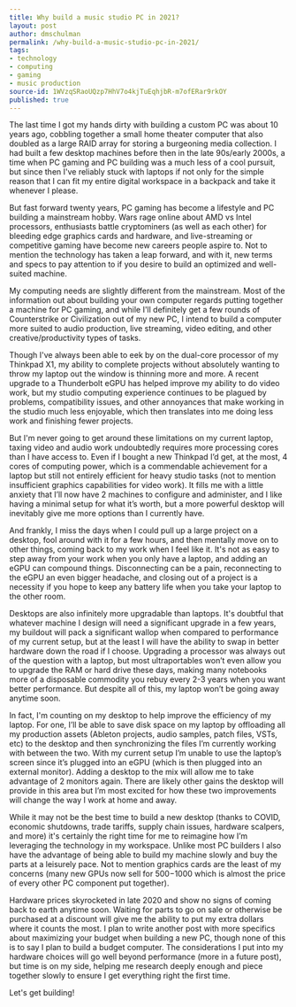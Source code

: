 ```yaml
---
title: Why build a music studio PC in 2021?
layout: post
author: dmschulman
permalink: /why-build-a-music-studio-pc-in-2021/
tags:
- technology
- computing
- gaming
- music production
source-id: 1WVzqSRaoUQzp7HhV7o4kjTuEqhjbR-m7ofERar9rkOY
published: true
---
```

The last time I got my hands dirty with building a custom PC was about 10 years ago, cobbling together a small home theater computer that also doubled as a large RAID array for storing a burgeoning media collection. I had built a few desktop machines before then in the late 90s/early 2000s, a time when PC gaming and PC building was a much less of a cool pursuit, but since then I've reliably stuck with laptops if not only for the simple reason that I can fit my entire digital workspace in a backpack and take it whenever I please.

But fast forward twenty years, PC gaming has become a lifestyle and PC building a mainstream hobby. Wars rage online about AMD vs Intel processors, enthusiasts battle cryptominers (as well as each other) for bleeding edge graphics cards and hardware, and live-streaming or competitive gaming have become new careers people aspire to. Not to mention the technology has taken a leap forward, and with it, new terms and specs to pay attention to if you desire to build an optimized and well-suited machine.

My computing needs are slightly different from the mainstream. Most of the information out about building your own computer regards putting together a machine for PC gaming, and while I'll definitely get a few rounds of Counterstrike or Civilization out of my new PC, I intend to build a computer more suited to audio production, live streaming, video editing, and other creative/productivity types of tasks.

Though I've always been able to eek by on the dual-core processor of my Thinkpad X1, my ability to complete projects without absolutely wanting to throw my laptop out the window is thinning more and more. A recent upgrade to a Thunderbolt eGPU has helped improve my ability to do video work, but my studio computing experience continues to be plagued by problems, compatibility issues, and other annoyances that make working in the studio much less enjoyable, which then translates into me doing less work and finishing fewer projects.

But I'm never going to get around these limitations on my current laptop, taxing video and audio work undoubtedly requires more processing cores than I have access to. Even if I bought a new Thinkpad I’d get, at the most, 4 cores of computing power, which is a commendable achievement for a laptop but still not entirely efficient for heavy studio tasks (not to mention insufficient graphics capabilities for video work). It fills me with a little anxiety that I’ll now have 2 machines to configure and administer, and I like having a minimal setup for what it’s worth, but a more powerful desktop will inevitably give me more options than I currently have.

And frankly, I miss the days when I could pull up a large project on a desktop, fool around with it for a few hours, and then mentally move on to other things, coming back to my work when I feel like it. It's not as easy to step away from your work when you only have a laptop, and adding an eGPU can compound things. Disconnecting can be a pain, reconnecting to the eGPU an even bigger headache, and closing out of a project is a necessity if you hope to keep any battery life when you take your laptop to the other room.

Desktops are also infinitely more upgradable than laptops. It's doubtful that whatever machine I design will need a significant upgrade in a few years, my buildout will pack a significant wallop when compared to performance of my current setup, but at the least I will have the ability to swap in better hardware down the road if I choose. Upgrading a processor was always out of the question with a laptop, but most ultraportables won’t even allow you to upgrade the RAM or hard drive these days, making many notebooks more of a disposable commodity you rebuy every 2-3 years when you want better performance. But despite all of this, my laptop won’t be going away anytime soon. 

In fact, I'm counting on my desktop to help improve the efficiency of my laptop. For one, I’ll be able to save disk space on my laptop by offloading all my production assets (Ableton projects, audio samples, patch files, VSTs, etc) to the desktop and then synchronizing the files I’m currently working with between the two. With my current setup I’m unable to use the laptop’s screen since it’s plugged into an eGPU (which is then plugged into an external monitor). Adding a desktop to the mix will allow me to take advantage of 2 monitors again. There are likely other gains the desktop will provide in this area but I’m most excited for how these two improvements will change the way I work at home and away.

While it may not be the best time to build a new desktop (thanks to COVID, economic shutdowns, trade tariffs, supply chain issues, hardware scalpers, and more) it's certainly the right time for me to reimagine how I’m leveraging the technology in my workspace. Unlike most PC builders I also have the advantage of being able to build my machine slowly and buy the parts at a leisurely pace. Not to mention graphics cards are the least of my concerns (many new GPUs now sell for $500-$1000 which is almost the price of every other PC component put together).

Hardware prices skyrocketed in late 2020 and show no signs of coming back to earth anytime soon. Waiting for parts to go on sale or otherwise be purchased at a discount will give me the ability to put my extra dollars where it counts the most. I plan to write another post with more specifics about maximizing your budget when building a new PC, though none of this is to say I plan to build a budget computer. The considerations I put into my hardware choices will go well beyond performance (more in a future post), but time is on my side, helping me research deeply enough and piece together slowly to ensure I get everything right the first time.

Let's get building!

